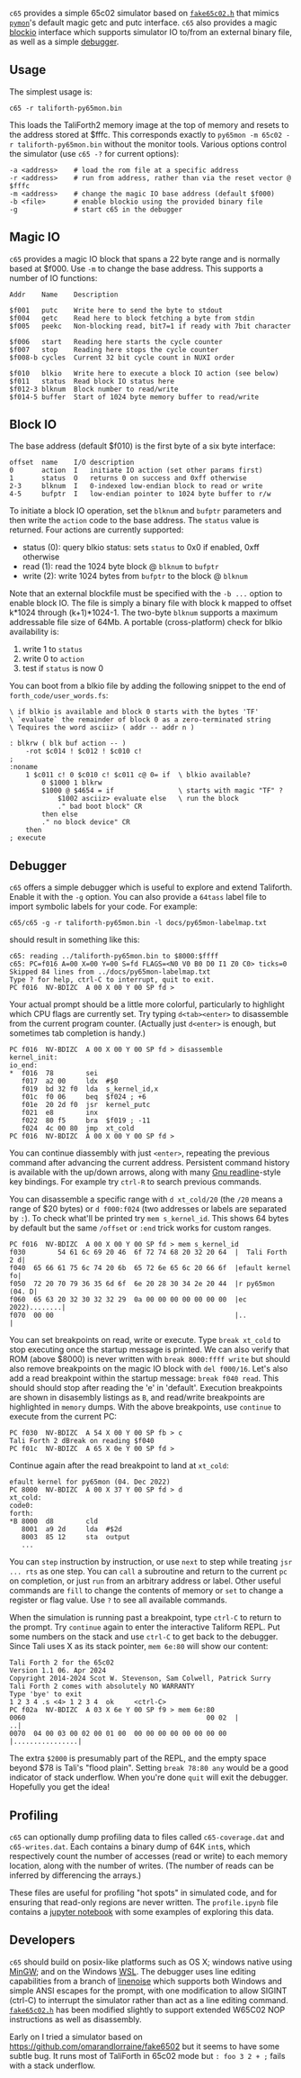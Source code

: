 `c65` provides a simple 65c02 simulator based on
[`fake65c02.h`](https://github.com/C-Chads/MyLittle6502)
that mimics [`pymon`](https://github.com/mnaberez/py65)'s
default magic getc and putc interface.
`c65` also provides a magic [blockio](#blockio) interface
which supports simulator IO to/from an external binary file,
as well as a simple [debugger](#debugger).

## Usage

The simplest usage is:

    c65 -r taliforth-py65mon.bin

This loads the TaliForth2 memory image at the top of memory
and resets to the address stored at $fffc. This corresponds exactly to
`py65mon -m 65c02 -r taliforth-py65mon.bin` without the monitor tools.
Various options control the simulator (use `c65 -?` for current options):

    -a <address>    # load the rom file at a specific address
    -r <address>    # run from address, rather than via the reset vector @ $fffc
    -m <address>    # change the magic IO base address (default $f000)
    -b <file>       # enable blockio using the provided binary file
    -g              # start c65 in the debugger

## Magic IO

`c65` provides a magic IO block that spans a 22 byte range
and is normally based at $f000. Use `-m` to change the base address.
This supports a number of IO functions:

    Addr    Name    Description

    $f001   putc    Write here to send the byte to stdout
    $f004   getc    Read here to block fetching a byte from stdin
    $f005   peekc   Non-blocking read, bit7=1 if ready with 7bit character

    $f006   start   Reading here starts the cycle counter
    $f007   stop    Reading here stops the cycle counter
    $f008-b cycles  Current 32 bit cycle count in NUXI order

    $f010   blkio   Write here to execute a block IO action (see below)
    $f011   status  Read block IO status here
    $f012-3 blknum  Block number to read/write
    $f014-5 buffer  Start of 1024 byte memory buffer to read/write

## Block IO

The base address (default $f010) is the first byte of a six byte interface:

    offset  name    I/O description
    0       action  I   initiate IO action (set other params first)
    1       status  O   returns 0 on success and 0xff otherwise
    2-3     blknum  I   0-indexed low-endian block to read or write
    4-5     bufptr  I   low-endian pointer to 1024 byte buffer to r/w

To initiate a block IO operation, set the `blknum` and `bufptr` parameters
and then write the `action` code to the base address. The `status`
value is returned. Four actions are currently supported:

- status (0): query blkio status: sets `status` to 0x0 if enabled, 0xff otherwise
- read (1): read the 1024 byte block @ `blknum` to `bufptr`
- write (2): write 1024 bytes from `bufptr` to the block @ `blknum`

Note that an external blockfile must be specified with the `-b ...` option
to enable block IO. The file is simply a binary file with block k
mapped to offset k*1024 through (k+1)*1024-1.
The two-byte `blknum` supports a maximum addressable file size of 64Mb.
A portable (cross-platform) check for blkio availability is:
1. write 1 to `status`
2. write 0 to `action`
3. test if `status` is now 0

You can boot from a blkio file by adding the following snippet to
the end of `forth_code/user_words.fs`:

    \ if blkio is available and block 0 starts with the bytes 'TF'
    \ `evaluate` the remainder of block 0 as a zero-terminated string
    \ Tequires the word asciiz> ( addr -- addr n )

    : blkrw ( blk buf action -- )
        -rot $c014 ! $c012 ! $c010 c!
    ;
    :noname
        1 $c011 c! 0 $c010 c! $c011 c@ 0= if  \ blkio available?
            0 $1000 1 blkrw
            $1000 @ $4654 = if                \ starts with magic "TF" ?
                $1002 asciiz> evaluate else   \ run the block
                ." bad boot block" CR
            then else
            ." no block device" CR
        then
    ; execute

## Debugger

`c65` offers a simple debugger which is useful to explore and extend Taliforth.
Enable it with the `-g` option.  You can also provide
a `64tass` label file to import symbolic labels for your code.
For example:

    c65/c65 -g -r taliforth-py65mon.bin -l docs/py65mon-labelmap.txt

should result in something like this:

    c65: reading ../taliforth-py65mon.bin to $8000:$ffff
    c65: PC=f016 A=00 X=00 Y=00 S=fd FLAGS=<N0 V0 B0 D0 I1 Z0 C0> ticks=0
    Skipped 84 lines from ../docs/py65mon-labelmap.txt
    Type ? for help, ctrl-C to interrupt, quit to exit.
    PC f016  NV-BDIZC  A 00 X 00 Y 00 SP fd >

Your actual prompt should be a little more colorful,
particularly to highlight which CPU flags are currently set.
Try typing `d<tab><enter>` to disassemble from the current program counter.
(Actually just `d<enter>` is enough, but sometimes tab completion is handy.)

    PC f016  NV-BDIZC  A 00 X 00 Y 00 SP fd > disassemble
    kernel_init:
    io_end:
    *  f016  78        sei
       f017  a2 00     ldx  #$0
       f019  bd 32 f0  lda  s_kernel_id,x
       f01c  f0 06     beq  $f024 ; +6
       f01e  20 2d f0  jsr  kernel_putc
       f021  e8        inx
       f022  80 f5     bra  $f019 ; -11
       f024  4c 00 80  jmp  xt_cold
    PC f016  NV-BDIZC  A 00 X 00 Y 00 SP fd >

You can continue diassembly with just `<enter>`, repeating the previous command
after advancing the current address.  Persistent command history is available with the up/down arrows,
along with many [Gnu readline](https://en.wikipedia.org/wiki/GNU_Readline)-style key bindings.
For example try `ctrl-R` to search previous commands.

You can disassemble a specific
range with `d xt_cold/20` (the `/20` means a range of $20 bytes) or `d f000:f024`
(two addresses or labels are separated by `:`).   To check what'll be printed try
`mem s_kernel_id`.  This shows 64 bytes by default but the same `/offset` or `:end`
trick works for custom ranges.

    PC f016  NV-BDIZC  A 00 X 00 Y 00 SP fd > mem s_kernel_id
    f030        54 61 6c 69 20 46  6f 72 74 68 20 32 20 64  |  Tali Forth 2 d|
    f040  65 66 61 75 6c 74 20 6b  65 72 6e 65 6c 20 66 6f  |efault kernel fo|
    f050  72 20 70 79 36 35 6d 6f  6e 20 28 30 34 2e 20 44  |r py65mon (04. D|
    f060  65 63 20 32 30 32 32 29  0a 00 00 00 00 00 00 00  |ec 2022)........|
    f070  00 00                                             |..              |

You can set breakpoints on read, write or execute.
Type `break xt_cold` to stop executing
once the startup message is printed.  We can also verify that
ROM (above $8000) is never written with `break 8000:ffff write`
but should also remove breakpoints on the magic IO block with `del f000/16`.
Let's also add a read breakpoint within the startup message: `break f040 read`.
This should should stop after reading the 'e' in 'default'.
Execution breakpoints are shown in disasembly listings as `B`,
and read/write breakpoints are highlighted in `memory` dumps.
With the above breakpoints, use `continue` to execute from the current PC:

    PC f030  NV-BDIZC  A 54 X 00 Y 00 SP fb > c
    Tali Forth 2 dBreak on reading $f040
    PC f01c  NV-BDIZC  A 65 X 0e Y 00 SP fd >

Continue again after the read breakpoint to land at `xt_cold`:

    efault kernel for py65mon (04. Dec 2022)
    PC 8000  NV-BDIZC  A 00 X 37 Y 00 SP fd > d
    xt_cold:
    code0:
    forth:
    *B 8000  d8        cld
       8001  a9 2d     lda  #$2d
       8003  85 12     sta  output
       ...

You can `step` instruction by instruction, or use `next` to step while treating
`jsr ... rts` as one step.  You can `call` a subroutine and return
to the current `pc` on completion, or just `run` from an arbitrary address or label.
Other useful commands are `fill` to change the contents of memory or `set`
to change a register or flag value.  Use `?` to see all available commands.

When the simulation is running past a breakpoint, type `ctrl-C` to return to the prompt.
Try `continue` again to enter the interactive Taliform REPL.  Put some numbers on the stack
and use `ctrl-C` to get back to the debugger.  Since Tali uses X as its stack pointer,
`mem 6e:80` will show our content:

    Tali Forth 2 for the 65c02
    Version 1.1 06. Apr 2024
    Copyright 2014-2024 Scot W. Stevenson, Sam Colwell, Patrick Surry
    Tali Forth 2 comes with absolutely NO WARRANTY
    Type 'bye' to exit
    1 2 3 4 .s <4> 1 2 3 4  ok     <ctrl-C>
    PC f02a  NV-BDIZC  A 03 X 6e Y 00 SP f9 > mem 6e:80
    0060                                             00 02  |              ..|
    0070  04 00 03 00 02 00 01 00  00 00 00 00 00 00 00 00  |................|

The extra `$2000` is presumably part of the REPL,
and the empty space beyond $78 is Tali's "flood plain".  Setting `break 78:80 any`
would be a good indicator of stack underflow.
When you're done `quit` will exit the debugger.  Hopefully you get the idea!

## Profiling

`c65` can optionally dump profiling data
to files called `c65-coverage.dat` and `c65-writes.dat`.
Each contains a binary dump of 64K `int`s, which respectively
count the number of accesses (read or write) to each memory
location, along with the number of writes.
(The number of reads can be inferred by differencing the arrays.)

These files are useful for profiling "hot spots" in simulated code,
and for ensuring that read-only regions are never written.
The `profile.ipynb` file contains a [jupyter notebook](https://jupyter.org/)
with some examples of exploring this data.

## Developers

`c65` should build on posix-like platforms such as OS X; windows native using [MinGW](https://en.wikipedia.org/wiki/MinGW); and on the Windows [WSL](https://learn.microsoft.com/en-us/windows/wsl/setup/environment).
The debugger uses line editing capabilities from a branch of [linenoise](https://github.com/msteveb/linenoise.git)
which supports both Windows and simple ANSI escapes for the prompt, with one modification to allow
SIGINT (ctrl-C) to interrupt the simulator rather than act as a line editing command.
[`fake65c02.h`](https://github.com/C-Chads/MyLittle6502) has been modified slightly to support extended W65C02
NOP instructions as well as disassembly.

Early on I tried a simulator based on https://github.com/omarandlorraine/fake6502 but it seems to have some subtle bug. It runs most of TaliForth in 65c02 mode but `: foo 3 2 + ;` fails with a stack underflow.
